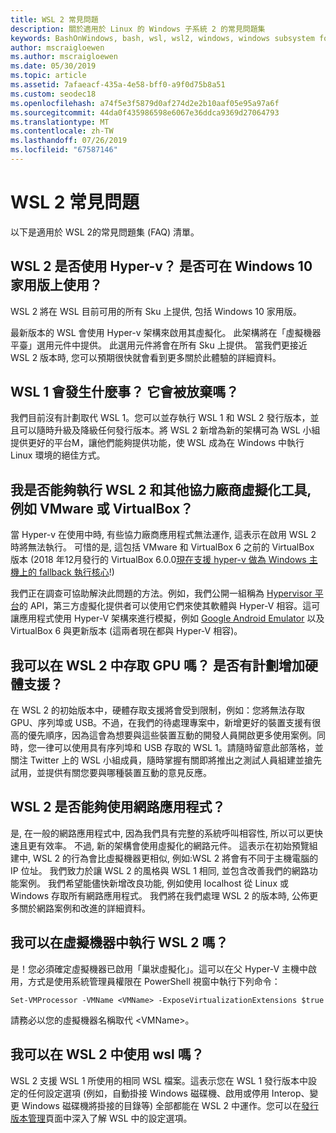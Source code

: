 ```yaml
---
title: WSL 2 常見問題
description: 關於適用於 Linux 的 Windows 子系統 2 的常見問題集
keywords: BashOnWindows, bash, wsl, wsl2, windows, windows subsystem for linux, windowssubsystem, ubuntu, debian, suse, windows 10, 安裝
author: mscraigloewen
ms.author: mscraigloewen
ms.date: 05/30/2019
ms.topic: article
ms.assetid: 7afaeacf-435a-4e58-bff0-a9f0d75b8a51
ms.custom: seodec18
ms.openlocfilehash: a74f5e3f5879d0af274d2e2b10aaf05e95a97a6f
ms.sourcegitcommit: 44da0f435986598e6067e36ddca9369d27064793
ms.translationtype: MT
ms.contentlocale: zh-TW
ms.lasthandoff: 07/26/2019
ms.locfileid: "67587146"
---
```

# <a name="wsl-2-faq"></a>WSL 2 常見問題

以下是適用於 WSL 2的常見問題集 (FAQ) 清單。

## <a name="does-wsl-2-use-hyper-v-will-it-be-available-on-windows-10-home"></a>WSL 2 是否使用 Hyper-v？ 是否可在 Windows 10 家用版上使用？

WSL 2 將在 WSL 目前可用的所有 Sku 上提供, 包括 Windows 10 家用版。

最新版本的 WSL 會使用 Hyper-v 架構來啟用其虛擬化。 此架構將在「虛擬機器平臺」選用元件中提供。 此選用元件將會在所有 Sku 上提供。 當我們更接近 WSL 2 版本時, 您可以預期很快就會看到更多關於此體驗的詳細資料。

## <a name="what-will-happen-to-wsl-1-will-it-be-abandoned"></a>WSL 1 會發生什麼事？ 它會被放棄嗎？

我們目前沒有計劃取代 WSL 1。您可以並存執行 WSL 1 和 WSL 2 發行版本，並且可以隨時升級及降級任何發行版本。將 WSL 2 新增為新的架構可為 WSL 小組提供更好的平台M，讓他們能夠提供功能，使 WSL 成為在 Windows 中執行 Linux 環境的絕佳方式。

## <a name="will-i-be-able-to-run-wsl-2-and-other-3rd-party-virtualization-tools-such-as-vmware-or-virtualbox"></a>我是否能夠執行 WSL 2 和其他協力廠商虛擬化工具, 例如 VMware 或 VirtualBox？

當 Hyper-v 在使用中時, 有些協力廠商應用程式無法運作, 這表示在啟用 WSL 2 時將無法執行。 可惜的是, 這包括 VMware 和 VirtualBox 6 之前的 VirtualBox 版本 (2018 年12月發行的 VirtualBox 6.0.0[現在支援 hyper-v 做為 Windows 主機上的 fallback 執行核心][1]!)

我們正在調查可協助解決此問題的方法。例如，我們公開一組稱為 [Hypervisor 平台][2]的 API，第三方虛擬化提供者可以使用它們來使其軟體與 Hyper-V 相容。這可讓應用程式使用 Hyper-V 架構來進行模擬，例如 [Google Android Emulator][3] 以及 VirtualBox 6 與更新版本 (這兩者現在都與 Hyper-V 相容)。

## <a name="can-i-access-the-gpu-in-wsl-2-are-there-plans-to-increase-hardware-support"></a>我可以在 WSL 2 中存取 GPU 嗎？ 是否有計劃增加硬體支援？

在 WSL 2 的初始版本中，硬體存取支援將會受到限制，例如：您將無法存取 GPU、序列埠或 USB。不過，在我們的待處理專案中，新增更好的裝置支援有很高的優先順序，因為這會為想要與這些裝置互動的開發人員開啟更多使用案例。同時，您一律可以使用具有序列埠和 USB 存取的 WSL 1。請隨時留意此部落格，並關注 Twitter 上的 WSL 小組成員，隨時掌握有關即將推出之測試人員組建並搶先試用，並提供有關您要與哪種裝置互動的意見反應。

## <a name="will-wsl-2-be-able-to-use-networking-applications"></a>WSL 2 是否能夠使用網路應用程式？

是, 在一般的網路應用程式中, 因為我們具有完整的系統呼叫相容性, 所以可以更快速且更有效率。 不過, 新的架構會使用虛擬化的網路元件。 這表示在初始預覽組建中, WSL 2 的行為會比虛擬機器更相似, 例如:WSL 2 將會有不同于主機電腦的 IP 位址。 我們致力於讓 WSL 2 的風格與 WSL 1 相同, 並包含改善我們的網路功能案例。 我們希望能儘快新增改良功能, 例如使用 localhost 從 Linux 或 Windows 存取所有網路應用程式。 我們將在我們處理 WSL 2 的版本時, 公佈更多關於網路案例和改進的詳細資料。

## <a name="can-i-run-wsl-2-in-a-virtual-machine"></a>我可以在虛擬機器中執行 WSL 2 嗎？

是！您必須確定虛擬機器已啟用「巢狀虛擬化」。這可以在父 Hyper-V 主機中啟用，方式是使用系統管理員權限在 PowerShell 視窗中執行下列命令：

`Set-VMProcessor -VMName <VMName> -ExposeVirtualizationExtensions $true`

請務必以您的虛擬機器名稱取代 &lt;VMName&gt;。

## <a name="can-i-use-wslconf-in-wsl-2"></a>我可以在 WSL 2 中使用 wsl 嗎？

WSL 2 支援 WSL 1 所使用的相同 WSL 檔案。這表示您在 WSL 1 發行版本中設定的任何設定選項 (例如，自動掛接 Windows 磁碟機、啟用或停用 Interop、變更 Windows 磁碟機將掛接的目錄等) 全部都能在 WSL 2 中運作。您可以在[發行版本管理](./wsl-config.md)頁面中深入了解 WSL 中的設定選項。	

 [1]: https://www.virtualbox.org/wiki/Changelog-6.0
 [2]: https://docs.microsoft.com/en-us/virtualization/api/
 [3]: https://devblogs.microsoft.com/visualstudio/hyper-v-android-emulator-support/

